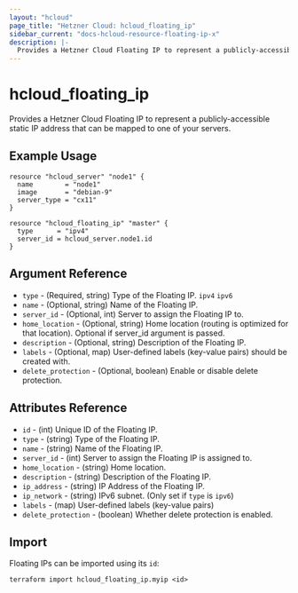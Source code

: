 ```yaml
---
layout: "hcloud"
page_title: "Hetzner Cloud: hcloud_floating_ip"
sidebar_current: "docs-hcloud-resource-floating-ip-x"
description: |-
  Provides a Hetzner Cloud Floating IP to represent a publicly-accessible static IP address that can be mapped to one of your servers.
---
```


# hcloud_floating_ip

Provides a Hetzner Cloud Floating IP to represent a publicly-accessible static IP address that can be mapped to one of your servers.

## Example Usage

```hcl
resource "hcloud_server" "node1" {
  name        = "node1"
  image       = "debian-9"
  server_type = "cx11"
}

resource "hcloud_floating_ip" "master" {
  type      = "ipv4"
  server_id = hcloud_server.node1.id
}
```

## Argument Reference

- `type` - (Required, string) Type of the Floating IP. `ipv4` `ipv6`
- `name` - (Optional, string) Name of the Floating IP.
- `server_id` - (Optional, int) Server to assign the Floating IP to.
- `home_location` - (Optional, string) Home location (routing is optimized for that location). Optional if server_id argument is passed.
- `description` - (Optional, string) Description of the Floating IP.
- `labels` - (Optional, map) User-defined labels (key-value pairs) should be created with.
- `delete_protection` - (Optional, boolean) Enable or disable delete protection.

## Attributes Reference

- `id` - (int) Unique ID of the Floating IP.
- `type` - (string) Type of the Floating IP.
- `name` - (string) Name of the Floating IP.
- `server_id` - (int) Server to assign the Floating IP is assigned to.
- `home_location` - (string) Home location.
- `description` - (string) Description of the Floating IP.
- `ip_address` - (string) IP Address of the Floating IP.
- `ip_network` - (string) IPv6 subnet. (Only set if `type` is `ipv6`)
- `labels` - (map) User-defined labels (key-value pairs)
- `delete_protection` - (boolean) Whether delete protection is enabled.

## Import

Floating IPs can be imported using its `id`:

```
terraform import hcloud_floating_ip.myip <id>
```
